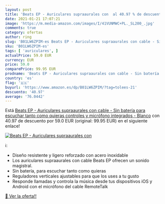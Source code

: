 ```yaml
---
layout: post
title: 'Beats EP - Auriculares supraaurales con  al 40.97 % de descuento'
date: 2021-01-21 17:07:21
image: 'https://m.media-amazon.com/images/I/41VUNMWC+PL._SL200_.jpg'
comments: true
category: ofertas
author: ring
slug: 'B01LW6ZPIM-es Beats EP - Auriculares supraaurales con cable - Sin...'
sku: 'B01LW6ZPIM-es'
tags: [ 'auriculares', ]
actualPrice: 59.0 EUR
currency: EUR
price: 59.0
comparePrice: 99.95 EUR
prodname: 'Beats EP - Auriculares supraaurales con cable - Sin batería para escuchar tanto como quieras  controles y micrófono integrados - Blanco'
country: 'es'
flag: '🇪🇸'
buyurl: 'https://www.amazon.es/dp/B01LW6ZPIM/?tag=tolees-21'
descuento: '40.97'
average: '76.0442'
---
```


Está [Beats EP - Auriculares supraaurales con cable - Sin batería para escuchar tanto como quieras  controles y micrófono integrados - Blanco](https://www.amazon.es/dp/B01LW6ZPIM/?tag=tolees-21) con 40.97 de descuento por 59.0 EUR (original: 99.95 EUR) en el siguiente enlace!

[![Beats EP - Auriculares supraaurales con ](https://m.media-amazon.com/images/I/41VUNMWC+PL._SL200_.jpg)](https://www.amazon.es/dp/B01LW6ZPIM/?tag=tolees-21)

ℹ️:

- Diseño resistente y ligero reforzado con acero inoxidable
- Los auriculares supraaurales con cable Beats EP ofrecen un sonido magistral.
- Sin batería, para escuchar tanto como quieras
- Reguladores verticales ajustables para que los uses a tu gusto
- Responde llamadas y controla la música desde tus dispositivos iOS y Android con el micrófono del cable RemoteTalk

[🛒 Ver la oferta!!](https://www.amazon.es/dp/B01LW6ZPIM/?tag=tolees-21)
